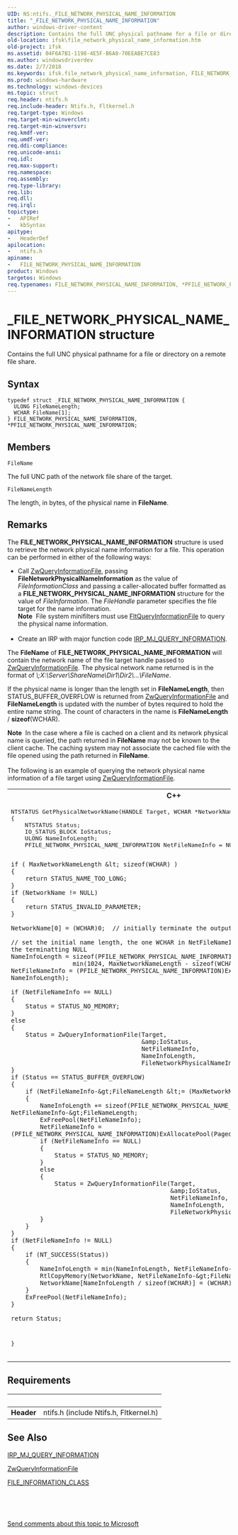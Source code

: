 ```yaml
---
UID: NS:ntifs._FILE_NETWORK_PHYSICAL_NAME_INFORMATION
title: "_FILE_NETWORK_PHYSICAL_NAME_INFORMATION"
author: windows-driver-content
description: Contains the full UNC physical pathname for a file or directory on a remote file share.
old-location: ifsk\file_network_physical_name_information.htm
old-project: ifsk
ms.assetid: 04F6A7B1-1198-4E5F-B6A8-70EEABE7CE83
ms.author: windowsdriverdev
ms.date: 2/7/2018
ms.keywords: ifsk.file_network_physical_name_information, FILE_NETWORK_PHYSICAL_NAME_INFORMATION structure [Installable File System Drivers], PFILE_NETWORK_PHYSICAL_NAME_INFORMATION, ntifs/FILE_NETWORK_PHYSICAL_NAME_INFORMATION, *PFILE_NETWORK_PHYSICAL_NAME_INFORMATION, FILE_NETWORK_PHYSICAL_NAME_INFORMATION, ntifs/PFILE_NETWORK_PHYSICAL_NAME_INFORMATION, _FILE_NETWORK_PHYSICAL_NAME_INFORMATION, PFILE_NETWORK_PHYSICAL_NAME_INFORMATION structure pointer [Installable File System Drivers]
ms.prod: windows-hardware
ms.technology: windows-devices
ms.topic: struct
req.header: ntifs.h
req.include-header: Ntifs.h, Fltkernel.h
req.target-type: Windows
req.target-min-winverclnt: 
req.target-min-winversvr: 
req.kmdf-ver: 
req.umdf-ver: 
req.ddi-compliance: 
req.unicode-ansi: 
req.idl: 
req.max-support: 
req.namespace: 
req.assembly: 
req.type-library: 
req.lib: 
req.dll: 
req.irql: 
topictype:
-	APIRef
-	kbSyntax
apitype:
-	HeaderDef
apilocation:
-	ntifs.h
apiname:
-	FILE_NETWORK_PHYSICAL_NAME_INFORMATION
product: Windows
targetos: Windows
req.typenames: FILE_NETWORK_PHYSICAL_NAME_INFORMATION, *PFILE_NETWORK_PHYSICAL_NAME_INFORMATION
---
```


# _FILE_NETWORK_PHYSICAL_NAME_INFORMATION structure
Contains the full UNC physical pathname for a file or directory on a remote file share.

## Syntax
````
typedef struct _FILE_NETWORK_PHYSICAL_NAME_INFORMATION {
  ULONG FileNameLength;
  WCHAR FileName[1];
} FILE_NETWORK_PHYSICAL_NAME_INFORMATION, *PFILE_NETWORK_PHYSICAL_NAME_INFORMATION;
````

## Members


`FileName`

The full UNC path of the network file share of the target.

`FileNameLength`

The length, in bytes, of the physical name in <b>FileName</b>.

## Remarks
The <b>FILE_NETWORK_PHYSICAL_NAME_INFORMATION</b> structure is used to retrieve the network physical name information for a file. This operation can be performed in either of the following ways: 

<ul>
<li>
Call <a href="..\wdm\nf-wdm-zwqueryinformationfile.md">ZwQueryInformationFile</a>, passing <b>FileNetworkPhysicalNameInformation</b> as the value of <i>FileInformationClass</i> and passing a caller-allocated buffer formatted as a <b>FILE_NETWORK_PHYSICAL_NAME_INFORMATION</b> structure for the value of <i>FileInformation</i>. The <i>FileHandle</i> parameter specifies the file target for the name information.

<div class="alert"><b>Note</b>  File system minifilters must use <a href="..\fltkernel\nf-fltkernel-fltqueryinformationfile.md">FltQueryInformationFile</a> to query the physical name information.</div>
<div> </div>
</li>
<li>
Create an IRP with major function code <a href="https://msdn.microsoft.com/library/windows/hardware/ff549283">IRP_MJ_QUERY_INFORMATION</a>. 

</li>
</ul>
The <b>FileName</b> of <b>FILE_NETWORK_PHYSICAL_NAME_INFORMATION</b> will contain the network name of the file target handle passed to <a href="..\wdm\nf-wdm-zwqueryinformationfile.md">ZwQueryInformationFile</a>. The physical network name returned is in the format of <i>\;X:\Server\ShareName\Dir1\Dir2\...\FileName</i>.

If the physical name is longer than the length set in <b>FileNameLength</b>, then STATUS_BUFFER_OVERFLOW is returned  from <a href="..\wdm\nf-wdm-zwqueryinformationfile.md">ZwQueryInformationFile</a> and <b>FileNameLength</b> is updated with the number of bytes required to hold the entire name string. The count of characters in the name is <b>FileNameLength</b> / <b>sizeof</b>(WCHAR).

<div class="alert"><b>Note</b>  In the case where a file is cached on a client and its network physical name is queried, the path returned in <b>FileName</b> may not be known to the client cache.  The caching system may not associate the cached file with the file opened using the path returned in <b>FileName</b>.</div>
<div> </div>
The following is an example of querying the network physical name  information of a file target using <a href="..\wdm\nf-wdm-zwqueryinformationfile.md">ZwQueryInformationFile</a>.

<div class="code"><span codelanguage="ManagedCPlusPlus"><table>
<tr>
<th>C++</th>
</tr>
<tr>
<td>
<pre>NTSTATUS GetPhysicalNetworkName(HANDLE Target, WCHAR *NetworkName, ULONG MaxNetworkNameLength)
{
    NTSTATUS Status;
    IO_STATUS_BLOCK IoStatus;
    ULONG NameInfoLength;
    PFILE_NETWORK_PHYSICAL_NAME_INFORMATION NetFileNameInfo = NULL;

    if ( MaxNetworkNameLength &lt; sizeof(WCHAR) )
    {
        return STATUS_NAME_TOO_LONG;
    }
    if (NetworkName != NULL)
    {
        return STATUS_INVALID_PARAMETER;
    }

    NetworkName[0] = (WCHAR)0;	// initially terminate the output string;

    // set the initial name length, the one WCHAR in NetFileNameInfo.FileName is reserved for the terminatting NULL
    NameInfoLength = sizeof(PFILE_NETWORK_PHYSICAL_NAME_INFORMATION) +
                     min(1024, MaxNetworkNameLength - sizeof(WCHAR));
    NetFileNameInfo = (PFILE_NETWORK_PHYSICAL_NAME_INFORMATION)ExAllocatePool(PagedPool, NameInfoLength);

    if (NetFileNameInfo == NULL)
    {
        Status = STATUS_NO_MEMORY;
    }
    else
    {
        Status = ZwQueryInformationFile(Target,
                                        &amp;IoStatus,
                                        NetFileNameInfo,
                                        NameInfoLength,
                                        FileNetworkPhysicalNameInformation);
    }
    if (Status == STATUS_BUFFER_OVERFLOW)
    {
        if (NetFileNameInfo-&gt;FileNameLength &lt;= (MaxNetworkNameLength - sizeof(WCHAR)))
        {
            NameInfoLength += sizeof(PFILE_NETWORK_PHYSICAL_NAME_INFORMATION) + NetFileNameInfo-&gt;FileNameLength;
            ExFreePool(NetFileNameInfo);
            NetFileNameInfo = (PFILE_NETWORK_PHYSICAL_NAME_INFORMATION)ExAllocatePool(PagedPool, NameInfoLength);
            if (NetFileNameInfo == NULL)
            {
                Status = STATUS_NO_MEMORY;
            }
            else
            {
                Status = ZwQueryInformationFile(Target,
                                                &amp;IoStatus,
                                                NetFileNameInfo,
                                                NameInfoLength,
                                                FileNetworkPhysicalNameInformation);
            }
        }
    }
    if (NetFileNameInfo != NULL)
    {
        if (NT_SUCCESS(Status))
        {
            NameInfoLength = min(NameInfoLength, NetFileNameInfo-&gt;FileNameLength);
            RtlCopyMemory(NetworkName, NetFileNameInfo-&gt;FileName, NameInfoLength);
            NetworkName[NameInfoLength / sizeof(WCHAR)] = (WCHAR)0;
        }
        ExFreePool(NetFileNameInfo);
    }

    return Status;
}
</pre>
</td>
</tr>
</table></span></div>

## Requirements
| &nbsp; | &nbsp; |
| ---- |:---- |
| **Header** | ntifs.h (include Ntifs.h, Fltkernel.h) |

## See Also

<a href="https://msdn.microsoft.com/library/windows/hardware/ff549283">IRP_MJ_QUERY_INFORMATION</a>



<a href="..\wdm\nf-wdm-zwqueryinformationfile.md">ZwQueryInformationFile</a>



<a href="..\wdm\ne-wdm-_file_information_class.md">FILE_INFORMATION_CLASS</a>



 

 

<a href="mailto:wsddocfb@microsoft.com?subject=Documentation%20feedback [ifsk\ifsk]:%20FILE_NETWORK_PHYSICAL_NAME_INFORMATION structure%20 RELEASE:%20(2/7/2018)&amp;body=%0A%0APRIVACY STATEMENT%0A%0AWe use your feedback to improve the documentation. We don't use your email address for any other purpose, and we'll remove your email address from our system after the issue that you're reporting is fixed. While we're working to fix this issue, we might send you an email message to ask for more info. Later, we might also send you an email message to let you know that we've addressed your feedback.%0A%0AFor more info about Microsoft's privacy policy, see http://privacy.microsoft.com/en-us/default.aspx." title="Send comments about this topic to Microsoft">Send comments about this topic to Microsoft</a>